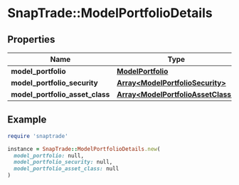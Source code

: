 # SnapTrade::ModelPortfolioDetails

## Properties

| Name | Type | Description | Notes |
| ---- | ---- | ----------- | ----- |
| **model_portfolio** | [**ModelPortfolio**](ModelPortfolio.md) |  | [optional] |
| **model_portfolio_security** | [**Array&lt;ModelPortfolioSecurity&gt;**](ModelPortfolioSecurity.md) |  | [optional] |
| **model_portfolio_asset_class** | [**Array&lt;ModelPortfolioAssetClass&gt;**](ModelPortfolioAssetClass.md) |  | [optional] |

## Example

```ruby
require 'snaptrade'

instance = SnapTrade::ModelPortfolioDetails.new(
  model_portfolio: null,
  model_portfolio_security: null,
  model_portfolio_asset_class: null
)
```

